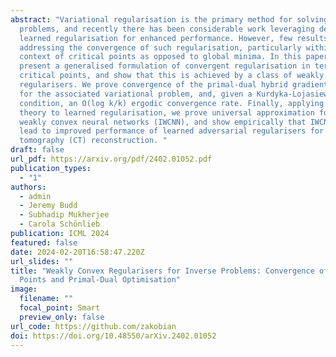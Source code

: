 ```yaml
---
abstract: "Variational regularisation is the primary method for solving inverse
  problems, and recently there has been considerable work leveraging deeply
  learned regularisation for enhanced performance. However, few results exist
  addressing the convergence of such regularisation, particularly within the
  context of critical points as opposed to global minima. In this paper, we
  present a generalised formulation of convergent regularisation in terms of
  critical points, and show that this is achieved by a class of weakly convex
  regularisers. We prove convergence of the primal-dual hybrid gradient method
  for the associated variational problem, and, given a Kurdyka-Lojasiewicz
  condition, an O(log k/k) ergodic convergence rate. Finally, applying this
  theory to learned regularisation, we prove universal approximation for input
  weakly convex neural networks (IWCNN), and show empirically that IWCNNs can
  lead to improved performance of learned adversarial regularisers for computed
  tomography (CT) reconstruction. "
draft: false
url_pdf: https://arxiv.org/pdf/2402.01052.pdf
publication_types:
  - "1"
authors:
  - admin
  - Jeremy Budd
  - Subhadip Mukherjee
  - Carola Schönlieb
publication: ICML 2024
featured: false
date: 2024-02-20T16:58:47.220Z
url_slides: ""
title: "Weakly Convex Regularisers for Inverse Problems: Convergence of Critical
  Points and Primal-Dual Optimisation"
image:
  filename: ""
  focal_point: Smart
  preview_only: false
url_code: https://github.com/zakobian
doi: https://doi.org/10.48550/arXiv.2402.01052
---
```

